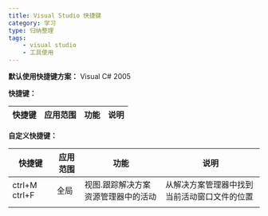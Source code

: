 ```yaml
---
title: Visual Studio 快捷键
category: 学习
type: 归纳整理
tags: 
	- visual studio
	- 工具使用
---
```


**默认使用快捷键方案：** Visual C# 2005

**快捷键：**

| 快捷键 | 应用范围 | 功能 | 说明 |
| ------ | -------- | ---- | ---- |

**自定义快捷键：**

| 快捷键        | 应用范围 | 功能                                | 说明                                         |
| ------------- | -------- | ----------------------------------- | -------------------------------------------- |
| ctrl+M ctrl+F | 全局     | 视图.跟踪解决方案资源管理器中的活动 | 从解决方案管理器中找到当前活动窗口文件的位置 |
|               |          |                                     |                                              |
